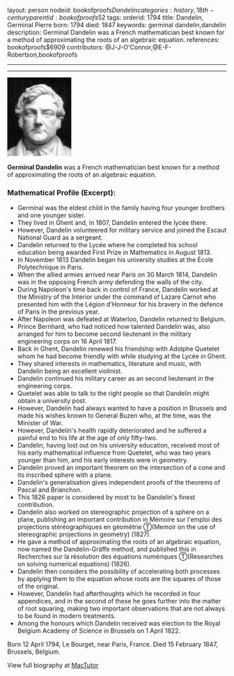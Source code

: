 layout: person
nodeid: bookofproofs$Dandelin
categories: history,18th-century
parentid: bookofproofs$52
tags: 
orderid: 1794
title: Dandelin, Germinal Pierre
born: 1794
died: 1847
keywords: germinal dandelin,dandelin
description: Germinal Dandelin was a French mathematician best known for a method of approximating the roots of an algebraic equation.
references: bookofproofs$6909
contributors: @J-J-O'Connor,@E-F-Robertson,bookofproofs

---



---

![Dandelin.jpg](https://github.com/bookofproofs/bookofproofs.github.io/blob/main/_sources/_assets/images/portraits/Dandelin.jpg?raw=true)

**Germinal Dandelin** was a French mathematician best known for a method of approximating the roots of an algebraic equation.

### Mathematical Profile (Excerpt):
* Germinal was the eldest child in the family having four younger brothers and one younger sister.
* They lived in Ghent and, in 1807, Dandelin entered the lycée there.
* However, Dandelin volunteered for military service and joined the Escaut National Guard as a sergeant.
* Dandelin returned to the Lycée where he completed his school education being awarded First Prize in Mathematics in August 1813.
* In November 1813 Dandelin began his university studies at the École Polytechnique in Paris.
* When the allied armies arrived near Paris on 30 March 1814, Dandelin was in the opposing French army defending the walls of the city.
* During Napoleon's time back in control of France, Dandelin worked at the Ministry of the Interior under the command of Lazare Carnot who presented him with the Légion d'Honneur for his bravery in the defence of Paris in the previous year.
* After Napoleon was defeated at Waterloo, Dandelin returned to Belgium.
* Prince Bernhard, who had noticed how talented Dandelin was, also arranged for him to become second lieutenant in the military engineering corps on 16 April 1817.
* Back in Ghent, Dandelin renewed his friendship with Adolphe Quetelet whom he had become friendly with while studying at the Lycée in Ghent.
* They shared interests in mathematics, literature and music, with Dandelin being an excellent violinist.
* Dandelin continued his military career as an second lieutenant in the engineering corps.
* Quetelet was able to talk to the right people so that Dandelin might obtain a university post.
* However, Dandelin had always wanted to have a position in Brussels and made his wishes known to General Buzen who, at the time, was the Minister of War.
* However, Dandelin's health rapidly deteriorated and he suffered a painful end to his life at the age of only fifty-two.
* Dandelin, having lost out on his university education, received most of his early mathematical influence from Quetelet, who was two years younger than him, and his early interests were in geometry.
* Dandelin proved an important theorem on the intersection of a cone and its inscribed sphere with a plane.
* Dandelin's generalisation gives independent proofs of the theorems of Pascal and Brianchon.
* This 1826 paper is considered by most to be Dandelin's finest contribution.
* Dandelin also worked on stereographic projection of a sphere on a plane, publishing an important contribution in Mémoire sur l'emploi des projections stéréographiques en géométrie Ⓣ(Memoir on the use of stereographic projections in geometry) (1827).
* He gave a method of approximating the roots of an algebraic equation, now named the Dandelin-Gräffe method, and published this in Recherches sur la résolution des équations numériques Ⓣ(Researches on solving numerical equations) (1826).
* Dandelin then considers the possibility of accelerating both processes by applying them to the equation whose roots are the squares of those of the original.
* However, Dandelin had afterthoughts which he recorded in four appendices, and in the second of these he goes further into the matter of root squaring, making two important observations that are not always to be found in modern treatments.
* Among the honours which Dandelin received was election to the Royal Belgium Academy of Science in Brussels on 1 April 1822.

Born 12 April 1794, Le Bourget, near Paris, France. Died 15 February 1847, Brussels, Belgium.

View full biography at [MacTutor](https://mathshistory.st-andrews.ac.uk/Biographies/Dandelin/)
